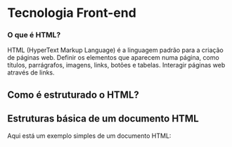 # Tecnologia Front-end #

### O que é HTML?
HTML (HyperText Markup Language) é a linguagem padrão para a criação de páginas web.
Definir os elementos que aparecem numa página, como títulos, parrágrafos, imagens, links, botões e tabelas.
Interagir páginas web através de links.

## Como é estruturado o HTML?


## Estruturas básica de um documento HTML
Aqui está um exemplo simples de um documento HTML:

